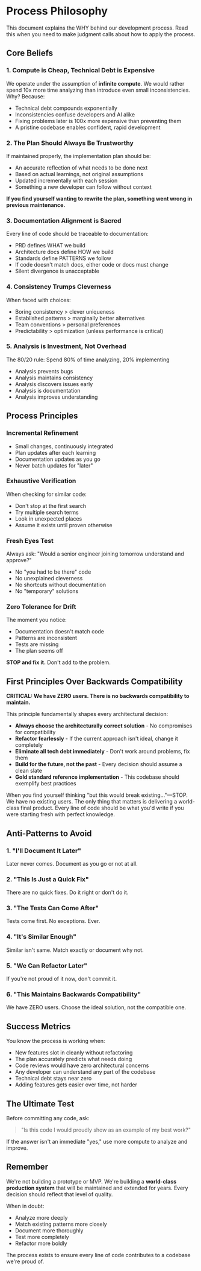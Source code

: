 # Process Philosophy

This document explains the WHY behind our development process. Read this when you need to make judgment calls about how to apply the process.

## Core Beliefs

### 1. Compute is Cheap, Technical Debt is Expensive
We operate under the assumption of **infinite compute**. We would rather spend 10x more time analyzing than introduce even small inconsistencies. Why? Because:
- Technical debt compounds exponentially
- Inconsistencies confuse developers and AI alike
- Fixing problems later is 100x more expensive than preventing them
- A pristine codebase enables confident, rapid development

### 2. The Plan Should Always Be Trustworthy
If maintained properly, the implementation plan should be:
- An accurate reflection of what needs to be done next
- Based on actual learnings, not original assumptions
- Updated incrementally with each session
- Something a new developer can follow without context

**If you find yourself wanting to rewrite the plan, something went wrong in previous maintenance.**

### 3. Documentation Alignment is Sacred
Every line of code should be traceable to documentation:
- PRD defines WHAT we build
- Architecture docs define HOW we build
- Standards define PATTERNS we follow
- If code doesn't match docs, either code or docs must change
- Silent divergence is unacceptable

### 4. Consistency Trumps Cleverness
When faced with choices:
- Boring consistency > clever uniqueness
- Established patterns > marginally better alternatives
- Team conventions > personal preferences
- Predictability > optimization (unless performance is critical)

### 5. Analysis is Investment, Not Overhead
The 80/20 rule: Spend 80% of time analyzing, 20% implementing
- Analysis prevents bugs
- Analysis maintains consistency  
- Analysis discovers issues early
- Analysis is documentation
- Analysis improves understanding

## Process Principles

### Incremental Refinement
- Small changes, continuously integrated
- Plan updates after each learning
- Documentation updates as you go
- Never batch updates for "later"

### Exhaustive Verification
When checking for similar code:
- Don't stop at the first search
- Try multiple search terms
- Look in unexpected places
- Assume it exists until proven otherwise

### Fresh Eyes Test
Always ask: "Would a senior engineer joining tomorrow understand and approve?"
- No "you had to be there" code
- No unexplained cleverness
- No shortcuts without documentation
- No "temporary" solutions

### Zero Tolerance for Drift
The moment you notice:
- Documentation doesn't match code
- Patterns are inconsistent
- Tests are missing
- The plan seems off

**STOP and fix it.** Don't add to the problem.

## First Principles Over Backwards Compatibility

**CRITICAL: We have ZERO users. There is no backwards compatibility to maintain.**

This principle fundamentally shapes every architectural decision:
- **Always choose the architecturally correct solution** - No compromises for compatibility
- **Refactor fearlessly** - If the current approach isn't ideal, change it completely
- **Eliminate all tech debt immediately** - Don't work around problems, fix them
- **Build for the future, not the past** - Every decision should assume a clean slate
- **Gold standard reference implementation** - This codebase should exemplify best practices

When you find yourself thinking "but this would break existing..."—STOP. We have no existing users. The only thing that matters is delivering a world-class final product. Every line of code should be what you'd write if you were starting fresh with perfect knowledge.

## Anti-Patterns to Avoid

### 1. "I'll Document It Later"
Later never comes. Document as you go or not at all.

### 2. "This Is Just a Quick Fix"
There are no quick fixes. Do it right or don't do it.

### 3. "The Tests Can Come After"
Tests come first. No exceptions. Ever.

### 4. "It's Similar Enough"
Similar isn't same. Match exactly or document why not.

### 5. "We Can Refactor Later"
If you're not proud of it now, don't commit it.

### 6. "This Maintains Backwards Compatibility"
We have ZERO users. Choose the ideal solution, not the compatible one.

## Success Metrics

You know the process is working when:
- New features slot in cleanly without refactoring
- The plan accurately predicts what needs doing
- Code reviews would have zero architectural concerns
- Any developer can understand any part of the codebase
- Technical debt stays near zero
- Adding features gets easier over time, not harder

## The Ultimate Test

Before committing any code, ask:
> "Is this code I would proudly show as an example of my best work?"

If the answer isn't an immediate "yes," use more compute to analyze and improve.

## Remember

We're not building a prototype or MVP. We're building a **world-class production system** that will be maintained and extended for years. Every decision should reflect that level of quality.

When in doubt:
- Analyze more deeply
- Match existing patterns more closely
- Document more thoroughly
- Test more completely
- Refactor more boldly

The process exists to ensure every line of code contributes to a codebase we're proud of.